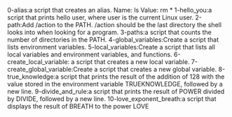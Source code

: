 0-alias:a script that creates an alias.
Name: ls
Value: rm *
1-hello_you:a script that prints hello user, where user is the current Linux user.
2-path:Add /action to the PATH. /action should be the last directory the shell looks into when looking for a program.
3-paths:a script that counts the number of directories in the PATH.
4-global_variables:Create a script that lists environment variables.
5-local_variables:Create a script that lists all local variables and environment variables, and functions.
6-create_local_variable: a script that creates a new local variable.
7-create_global_variable:Create a script that creates a new global variable.
8-true_knowledge:a script that prints the result of the addition of 128 with the value stored in the environment variable TRUEKNOWLEDGE, followed by a new line.
9-divide_and_rule:a script that prints the result of POWER divided by DIVIDE, followed by a new line.
10-love_exponent_breath:a script that displays the result of BREATH to the power LOVE
